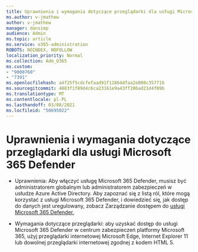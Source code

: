 ```yaml
---
title: Uprawnienia i wymagania dotyczące przeglądarki dla usługi Microsoft 365 Defender
ms.author: v-jmathew
author: v-jmathew
manager: dansimp
audience: Admin
ms.topic: article
ms.service: o365-administration
ROBOTS: NOINDEX, NOFOLLOW
localization_priority: Normal
ms.collection: Adm_O365
ms.custom:
- "9000760"
- "7391"
ms.openlocfilehash: a4f25f5cdcfefaad91f12864dfaa2e000c357716
ms.sourcegitcommit: 4883f1f89d4c6ca23161e9a43ff206ad21d4f09b
ms.translationtype: MT
ms.contentlocale: pl-PL
ms.lasthandoff: 03/08/2021
ms.locfileid: "50695022"
---
```

# <a name="permissions-and-browser-related-requirements-for-microsoft-365-defender"></a>Uprawnienia i wymagania dotyczące przeglądarki dla usługi Microsoft 365 Defender

- Uprawnienia: Aby włączyć usługę Microsoft 365 Defender, musisz być administratorem globalnym lub administratorem zabezpieczeń w usłudze Azure Active Directory. Aby zapoznać się z listą ról, które mogą korzystać z usługi Microsoft 365 Defender, i dowiedzieć się, jak dostęp do danych jest uregulowany, zobacz Zarządzanie dostępem do [usługi Microsoft 365 Defender.](https://go.microsoft.com/fwlink/?linkid=2143626)

- Wymagania dotyczące przeglądarki: aby uzyskać dostęp do usługi Microsoft 365 Defender w centrum zabezpieczeń platformy Microsoft 365, użyj przeglądarki internetowej Microsoft Edge, Internet Explorer 11 lub dowolnej przeglądarki internetowej zgodnej z kodem HTML 5.
